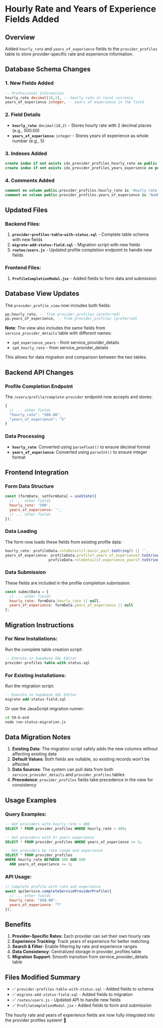 # Hourly Rate and Years of Experience Fields Added

## Overview
Added `hourly_rate` and `years_of_experience` fields to the `provider_profiles` table to store provider-specific rate and experience information.

## Database Schema Changes

### 1. New Fields Added
```sql
-- Professional Information
hourly_rate decimal(10,2), -- hourly rate in local currency
years_of_experience integer, -- years of experience in the field
```

### 2. Field Details
- **`hourly_rate`**: `decimal(10,2)` - Stores hourly rate with 2 decimal places (e.g., 500.00)
- **`years_of_experience`**: `integer` - Stores years of experience as whole number (e.g., 5)

### 3. Indexes Added
```sql
create index if not exists idx_provider_profiles_hourly_rate on public.provider_profiles(hourly_rate);
create index if not exists idx_provider_profiles_years_experience on public.provider_profiles(years_of_experience);
```

### 4. Comments Added
```sql
comment on column public.provider_profiles.hourly_rate is 'Hourly rate charged by the provider in local currency (decimal with 2 decimal places).';
comment on column public.provider_profiles.years_of_experience is 'Number of years of experience the provider has in their field (integer).';
```

## Updated Files

### Backend Files:
1. **`provider-profiles-table-with-status.sql`** - Complete table schema with new fields
2. **`migrate-add-status-field.sql`** - Migration script with new fields
3. **`routes/users.js`** - Updated profile completion endpoint to handle new fields

### Frontend Files:
1. **`ProfileCompletionModal.jsx`** - Added fields to form data and submission

## Database View Updates

The `provider_profile_view` now includes both fields:
```sql
pp.hourly_rate, -- from provider_profiles (preferred)
pp.years_of_experience, -- from provider_profiles (preferred)
```

**Note**: The view also includes the same fields from `service_provider_details` table with different names:
- `spd_experience_years` - from service_provider_details
- `spd_hourly_rate` - from service_provider_details

This allows for data migration and comparison between the two tables.

## Backend API Changes

### Profile Completion Endpoint
The `/users/profile/complete-provider` endpoint now accepts and stores:
```javascript
{
  // ... other fields
  "hourly_rate": "500.00",
  "years_of_experience": "5"
}
```

### Data Processing
- **`hourly_rate`**: Converted using `parseFloat()` to ensure decimal format
- **`years_of_experience`**: Converted using `parseInt()` to ensure integer format

## Frontend Integration

### Form Data Structure
```javascript
const [formData, setFormData] = useState({
  // ... other fields
  hourly_rate: '500',
  years_of_experience: '',
  // ... other fields
});
```

### Data Loading
The form now loads these fields from existing profile data:
```javascript
hourly_rate: profileData.roleDetails?.basic_pay?.toString() || '',
years_of_experience: profileData.profile?.years_of_experience?.toString() || 
                    profileData.roleDetails?.experience_years?.toString() || '',
```

### Data Submission
These fields are included in the profile completion submission:
```javascript
const submitData = {
  // ... other fields
  hourly_rate: formData.hourly_rate || null,
  years_of_experience: formData.years_of_experience || null
};
```

## Migration Instructions

### For New Installations:
Run the complete table creation script:
```sql
-- Execute in Supabase SQL Editor
provider-profiles-table-with-status.sql
```

### For Existing Installations:
Run the migration script:
```sql
-- Execute in Supabase SQL Editor
migrate-add-status-field.sql
```

Or use the JavaScript migration runner:
```bash
cd S9-b-end
node run-status-migration.js
```

## Data Migration Notes

1. **Existing Data**: The migration script safely adds the new columns without affecting existing data
2. **Default Values**: Both fields are nullable, so existing records won't be affected
3. **Data Sources**: The system can pull data from both `service_provider_details` and `provider_profiles` tables
4. **Precedence**: `provider_profiles` fields take precedence in the view for consistency

## Usage Examples

### Query Examples:
```sql
-- Get providers with hourly rate > 400
SELECT * FROM provider_profiles WHERE hourly_rate > 400;

-- Get providers with 5+ years experience
SELECT * FROM provider_profiles WHERE years_of_experience >= 5;

-- Get providers by rate range and experience
SELECT * FROM provider_profiles 
WHERE hourly_rate BETWEEN 300 AND 600 
  AND years_of_experience >= 3;
```

### API Usage:
```javascript
// Complete profile with rate and experience
await apiService.completeServiceProviderProfile({
  // ... other fields
  hourly_rate: "450.00",
  years_of_experience: "7"
});
```

## Benefits

1. **Provider-Specific Rates**: Each provider can set their own hourly rate
2. **Experience Tracking**: Track years of experience for better matching
3. **Search & Filter**: Enable filtering by rate and experience ranges
4. **Data Consistency**: Centralized storage in provider_profiles table
5. **Migration Support**: Smooth transition from service_provider_details table

## Files Modified Summary

- ✅ `provider-profiles-table-with-status.sql` - Added fields to schema
- ✅ `migrate-add-status-field.sql` - Added fields to migration
- ✅ `routes/users.js` - Updated API to handle new fields
- ✅ `ProfileCompletionModal.jsx` - Added fields to form and submission

The hourly rate and years of experience fields are now fully integrated into the provider profiles system! 🎉
